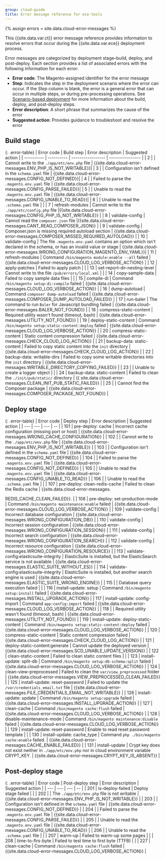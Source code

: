```yaml
---
group: cloud-guide
title: Error message reference for ece-tools
---
```


{% assign errors = site.data.cloud-error-messages %}

This {{site.data.var.ct}} error message reference provides information to resolve errors that occur during the {{site.data.var.ece}} deployment process.

Error messages are categorized by deployment stage–build, deploy, and post-deploy. Each section provides a list of associated errors with the following information for each error:

-  **Error code**:  The Magento-assigned identifier for the error message
-  **Step**:  Indicates the step in the deployment scenario where the error can occur. If the _Step_ column is blank, the error is a general error that can occur in multiple steps, or during pre-processing operations. See [Scenario-based deployment]({{site.baseurl}}/cloud/deploy/scenario-based-deployment.html) for more information about the build, deploy, and post-deploy steps.
-  **Error description**: A short phrase that summarizes the cause of the error
-  **Suggested action**: Provides guidance to troubleshoot and resolve the error

## Build stage

{: .error-table}
| Error code | Build step | Error description | Suggested action |
| ---------- | ---------- | ----------------- | ---------------- |
| 2 | | Cannot write to the `./app/etc/env.php` file | {{site.data.cloud-error-messages.ENV_PHP_IS_NOT_WRITABLE}}|
| 3 | | Configuration isn't defined in the `schema.yaml` file | {{site.data.cloud-error-messages.CONFIG_NOT_DEFINED}}|
| 4 | | Failed to parse the `.magento.env.yaml` file | {{site.data.cloud-error-messages.CONFIG_PARSE_FAILED}}|
| 5 | | Unable to read the `.magento.env.yaml` file | {{site.data.cloud-error-messages.CONFIG_UNABLE_TO_READ}}|
| 6 | | Unable to read the `.schema.yaml` file | |
| 7 | refresh-modules | Cannot write to the `./app/etc/config.php` file |{{site.data.cloud-error-messages.CONFIG_PHP_IS_NOT_WRITABLE}} |
| 8 | validate-config | Cannot read the `composer.json` file |{{site.data.cloud-error-messages.CANT_READ_COMPOSER_JSON}} |
| 9 | validate-config | Composer.json is missing required autoload section | {{site.data.cloud-error-messages.COMPOSER_MISSED_REQUIRED_AUTOLOAD}} |
| 10 | validate-config | The file `.magento.env.yaml` contains an option which isn't declared in the schema, or has an invalid value or stage | {{site.data.cloud-error-messages.WRONG_CONFIGURATION_MAGENTO_ENV_YAML}}|
| 11 | refresh-modules | Command `/bin/magento module:enable --all` failed | {{site.data.cloud-error-messages.CLOUD_LOG_VERBOSE_ACTION}} |
| 12 | apply-patches | Failed to apply patch | |
| 13 | set-report-dir-nesting-level | Cannot write to the file `/pub/errors/local.xml` | |
| 14 | copy-sample-data | Failed to copy sample data files | |
| 15 | compile-di | Command `/bin/magento setup:di:compile` failed | {{site.data.cloud-error-messages.CLOUD_LOG_VERBOSE_ACTION}} |
| 16 | dump-autoload | Command `composer dump-autoload` failed | {{site.data.cloud-error-messages.COMPOSER_DUMP_AUTOLOAD_FAILED}} |
| 17 | run-baler | The command to run `Baler` for Javascript bundling failed | {{site.data.cloud-error-messages.BALER_NOT_FOUND}} |
| 18 | compress-static-content | Required utility wasn't found (timeout, bash) | {{site.data.cloud-error-messages.UTILITY_NOT_FOUND}} |
| 19 | deploy-static-content | Command `/bin/magento setup:static-content:deploy` failed | {{site.data.cloud-error-messages.CLOUD_LOG_VERBOSE_ACTION}} |
| 20 | compress-static-content | Static content compression failed | {{site.data.cloud-error-messages.CHECK_CLOUD_LOG_ACTION}} |
| 21 | backup-data: static-content | Failed to copy static content into the `init` directory | {{site.data.cloud-error-messages.CHECK_CLOUD_LOG_ACTION}} |
| 22 | backup-data: writable-dirs | Failed to copy some writable directories into the `init` directory | {{site.data.cloud-error-messages.WRITABLE_DIRECTORY_COPYING_FAILED}} |
| 23 | | Unable to create a logger object | |
| 24 | backup-data: static-content | Failed to clean the `./init/pub/static/` directory | {{ site.data.cloud-error-messages.CLEAN_INIT_PUB_STATIC_FAILED}} |
| 25 | | Cannot find the Composer package | {{site.data.cloud-error-messages.COMPOSER_PACKAGE_NOT_FOUND}} |

## Deploy stage

{: .error-table}
| Error code | Deploy step | Error description | Suggested action |
| --- | --- | --- | -- |
| 101 | pre-deploy: cache | Incorrect cache configuration (missing port or host) | {{site.data.cloud-error-messages.WRONG_CACHE_CONFIGURATION}} |
| 102 | | Cannot write to the `./app/etc/env.php` file | {{site.data.cloud-error-messages.ENV_PHP_IS_NOT_WRITABLE}} |
| 103 | | Configuration isn't defined in the `schema.yaml` file  | {{site.data.cloud-error-messages.CONFIG_NOT_DEFINED}} |
| 104 | | Failed to parse the `.magento.env.yaml` file | {{site.data.cloud-error-messages.CONFIG_NOT_DEFINED}} |
| 105 | | Unable to read the `.magento.env.yaml` file | {{site.data.cloud-error-messages.CONFIG_UNABLE_TO_READ}} |
| 106 | | Unable to read the `.schema.yaml` file | |
| 107 | pre-deploy: clean-redis-cache | Failed to clean the Redis cache | {{site.data.cloud-error-messages.

REDIS_CACHE_CLEAN_FAILED}}. |
| 108 | pre-deploy: set-production-mode | Command `/bin/magento maintenance:enable` failed | {{site.data.cloud-error-messages.CLOUD_LOG_VERBOSE_ACTION}} |
| 109 | validate-config | Incorrect database configuration | {{site.data.cloud-error-messages.WRONG_CONFIGURATION_DB}} |
| 110 | validate-config | Incorrect session configuration | {{site.data.cloud-error-messages.WRONG_CONFIGURATION_SESSION}} |
| 111 | validate-config | Incorrect search configuration | {{site.data.cloud-error-messages.WRONG_CONFIGURATION_SEARCH}} |
| 112 | validate-config | Incorrect resource configuration | {{site.data.cloud-error-messages.WRONG_CONFIGURATION_RESOURCE}} |
| 113 | validate-config:elasticsuite-integrity | ElasticSuite is installed, but the ElasticSearch service is not available | {{site.data.cloud-error-messages.ELASTIC_SUITE_WITHOUT_ES}} |
| 114 | validate-config:elasticsuite-integrity | ElasticSuite is installed, but another search engine is used | {{site.data.cloud-error-messages.ELASTIC_SUITE_WRONG_ENGINE}} |
| 115 |  | Database query execution failed | |
| 116 | install-update: setup | Command `/bin/magento setup:install` failed | {{site.data.cloud-error-messages.INSTALL_UPGRADE_ACTION}} |
| 117 | install-update: config-import | Command `app:config:import` failed | {{site.data.cloud-error-messages.CLOUD_LOG_VERBOSE_ACTION}} |
| 118 |  | Required utility wasn't found (timeout, bash) | {{site.data.cloud-error-messages.UTILITY_NOT_FOUND}} |
| 119 | install-update: deploy-static-content | Command `/bin/magento setup:static-content:deploy` failed | {{site.data.cloud-error-messages.CLOUD_LOG_VERBOSE_ACTION}} |
| 120 | compress-static-content | Static content compression failed | {{site.data.cloud-error-messages.CHECK_CLOUD_LOG_ACTION}} |
| 121 | deploy-static-content:generate | Cannot update the deployed version | {{site.data.cloud-error-messages.SCD_UNABLE_UPDATE_VERSION}} |
| 122 | clean-static-content | Failed to clean static content files | |
| 123 | install-update: split-db | Command `/bin/magento setup:db-schema:split` failed | {{site.data.cloud-error-messages.CLOUD_LOG_VERBOSE_ACTION}} |
| 124 | clean-view-preprocessed | Failed to clean the `var/view_preprocessed` folder | {{site.data.cloud-error-messages.VIEW_PREPROCESSED_CLEAN_FAILED}} |
| 125 | install-update: reset-password | Failed to update the `/var/credentials_email.txt` file | {{site.data.cloud-error-messages.FILE_CREDENTIALS_EMAIL_NOT_WRITABLE}} |
| 126 | install-update: update | Command `/bin/magento setup:upgrade` failed | {{site.data.cloud-error-messages.INSTALL_UPGRADE_ACTION}} |
| 127 | clean-cache | Command `/bin/magento cache:flush` failed | {{site.data.cloud-error-messages.CLOUD_LOG_VERBOSE_ACTION}} |
| 128 | disable-maintenance-mode | Command `/bin/magento maintenance:disable` failed | {{site.data.cloud-error-messages.CLOUD_LOG_VERBOSE_ACTION}} |
| 129 | install-update: reset-password | Enable to read reset password template | |
| 130 | install-update: cache_type | Command `php ./bin/magento cache:enable` failed. | {{site.data.cloud-error-messages.CACHE_ENABLE_FAILED}} |
| 131 | install-update | Crypt key does not exist neither in `./app/etc/env.php` nor in cloud environment variable CRYPT_KEY. | {{site.data.cloud-error-messages.CRYPT_KEY_IS_ABSENT}} |

## Post-deploy stage

{: .error-table}
| Error code | Post-deploy step | Error description | Suggested action |
| --- | --- | --- | -- |
| 201 | is-deploy-failed | Deploy stage failed | |
| 202 |  | The `./app/etc/env.php` file is not writable | {{site.data.cloud-error-messages.ENV_PHP_IS_NOT_WRITABLE}} |
| 203 |  | Configuration isn't defined in the `schema.yaml` file | {{site.data.cloud-error-messages.CONFIG_NOT_DEFINED}} |
| 204 |  | Failed to parse the `.magento.env.yaml` file | {{site.data.cloud-error-messages.CONFIG_PARSE_FAILED}} |
| 205 |  | Unable to read the `.magento.env.yaml` file | {{site.data.cloud-error-messages.CONFIG_UNABLE_TO_READ}} |
| 206 |  | Unable to read the `.schema.yaml` file | |
| 207 | warm-up | Failed to warm-up some pages | |
| 208 | time-to-firs-byte | Failed to test time to first byte (TTFB) | |
| 227 | clean-cache | Command `/bin/magento cache:flush` failed | {{site.data.cloud-error-messages.CLOUD_LOG_VERBOSE_ACTION}} |

<!--Link definitions-->

[Scenario-based deployment]: {{site.baseurl}}/cloud/deploy/scenario-based-deployment.html

<!--Custom css-->

<!--
  This is a style declaration so that first column does not wrap
-->

<style>
table.error-table td:nth-child(1) {
  width: 125px;
}
table.error-table td:nth-child(2) {
  width: 200px;
}
